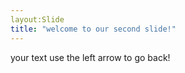 ```yaml
---
layout:Slide
title: "welcome to our second slide!"
---
```

your text
use the left arrow to go back! 
